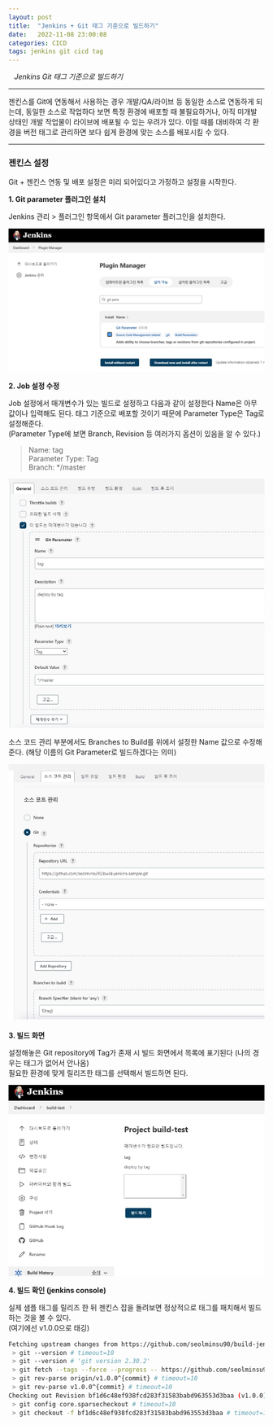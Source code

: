 ```yaml
---
layout: post
title:  "Jenkins + Git 태그 기준으로 빌드하기"
date:   2022-11-08 23:00:08
categories: CICD
tags: jenkins git cicd tag
---
```


<i class="fa-regular fa-circle-check" style="margin-right:0.7rem"></i>*Jenkins Git 태그 기준으로 빌드하기*

---

젠킨스를 Git에 연동해서 사용하는 경우 개발/QA/라이브 등 동일한 소스로 연동하게 되는데, 동일한 소스로 작업하다 보면 특정 환경에 배포할 때
불필요하거나, 아직 미개발 상태인 개발 작업물이 라이브에 배포될 수 있는 우려가 있다. 이럴 때를 대비하여 각 환경을 버전 태그로 관리하면 보다
쉽게 환경에 맞는 소스를 배포시킬 수 있다.

---

### 젠킨스 설정

Git + 젠킨스 연동 및 배포 설정은 미리 되어있다고 가정하고 설정을 시작한다.

**1. Git parameter 플러그인 설치**

Jenkins 관리 > 플러그인 항목에서 Git parameter 플러그인을 설치한다.

<a href="/assets/images/3.jpg" data-lightbox="falcon9-large" data-title="플러그인 설치">
  <img src="/assets/images/3.jpg" title="플러그인 설치">
</a>

**2. Job 설정 수정**

Job 설정에서 매개변수가 있는 빌드로 설정하고 다음과 같이 설정한다
Name은 아무 값이나 입력해도 된다. 태그 기준으로 배포할 것이기 때문에 Parameter Type은 Tag로 설정해준다.   
(Parameter Type에 보면 Branch, Revision 등 여러가지 옵션이 있음을 알 수 있다.)

> Name: tag   
> Parameter Type: Tag   
> Branch: */master   

<a href="/assets/images/4.jpg" data-lightbox="falcon9-large" data-title="매개변수 빌드로 설정 수정">
  <img src="/assets/images/4.jpg" title="매개변수 빌드로 설정 수정">
</a>


소스 코드 관리 부분에서도 Branches to Build를 위에서 설정한 Name 값으로 수정해준다. (해당 이름의 Git Parameter로 빌드하겠다는 의미)

<a href="/assets/images/5.jpg" data-lightbox="falcon9-large" data-title="태그 기준으로 빌드되도록 수정">
  <img src="/assets/images/5.jpg" title="태그 기준으로 빌드되도록 수정">
</a>

**3. 빌드 화면**

설정해놓은 Git repository에 Tag가 존재 시 빌드 화면에서 목록에 표기된다 (나의 경우는 태그가 없어서 안나옴)   
필요한 환경에 맞게 릴리즈한 태그를 선택해서 빌드하면 된다.

<a href="/assets/images/6.jpg" data-lightbox="falcon9-large" data-title="빌드 선택 화면">
  <img src="/assets/images/6.jpg" title="빌드 선택 화면">
</a>


**4. 빌드 확인 (jenkins console)**   

실제 샘플 태그를 릴리즈 한 뒤 젠킨스 잡을 돌려보면 정상적으로 태그를 패치해서 빌드하는 것을 볼 수 있다.   
(여기에선 v1.0.0으로 태깅)

```bash
Fetching upstream changes from https://github.com/seolminsu90/build-jenkins-sample.git
 > git --version # timeout=10
 > git --version # 'git version 2.30.2'
 > git fetch --tags --force --progress -- https://github.com/seolminsu90/build-jenkins-sample.git +refs/heads/*:refs/remotes/origin/* # timeout=10
 > git rev-parse origin/v1.0.0^{commit} # timeout=10
 > git rev-parse v1.0.0^{commit} # timeout=10
Checking out Revision bf1d6c48ef938fcd283f31583babd963553d3baa (v1.0.0)
 > git config core.sparsecheckout # timeout=10
 > git checkout -f bf1d6c48ef938fcd283f31583babd963553d3baa # timeout=10
```

